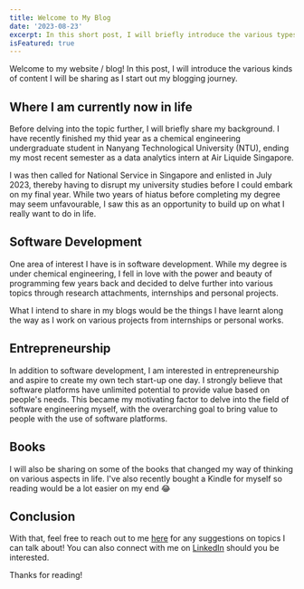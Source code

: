 ```yaml
---
title: Welcome to My Blog
date: '2023-08-23'
excerpt: In this short post, I will briefly introduce the various types of content I intend to share!
isFeatured: true
---
```


Welcome to my website / blog! In this post, I will introduce the various kinds of content I will be sharing as I start out my blogging journey. 

## Where I am currently now in life
Before delving into the topic further, I will briefly share my background. I have recently finished my thid year as a chemical engineering undergraduate student in Nanyang Technological University (NTU), ending my most recent semester as a data analytics intern at Air Liquide Singapore. 

I was then called for National Service in Singapore and enlisted in July 2023, thereby having to disrupt my university studies before I could embark on my final year. While two years of hiatus before completing my degree may seem unfavourable, I saw this as an opportunity to build up on what I really want to do in life. 

## Software Development
One area of interest I have is in software development. While my degree is under chemical engineering, I fell in love with the power and beauty of programming few years back and decided to delve further into various topics through research attachments, internships and personal projects. 

What I intend to share in my blogs would be the things I have learnt along the way as I work on various projects from internships or personal works. 

## Entrepreneurship
In addition to software development, I am interested in entrepreneurship and aspire to create my own tech start-up one day. I strongly believe that software platforms have unlimited potential to provide value based on people's needs. This became my motivating factor to delve into the field of software engineering myself, with the overarching goal to bring value to people with the use of software platforms. 

## Books
I will also be sharing on some of the books that changed my way of thinking on various aspects in life. I've also recently bought a Kindle for myself so reading would be a lot easier on my end :joy:

## Conclusion
With that, feel free to reach out to me [here](/contact) for any suggestions on topics I can talk about! You can also connect with me on [LinkedIn](https://www.linkedin.com/in/minseo-kim-60a272202/) should you be interested.

Thanks for reading!